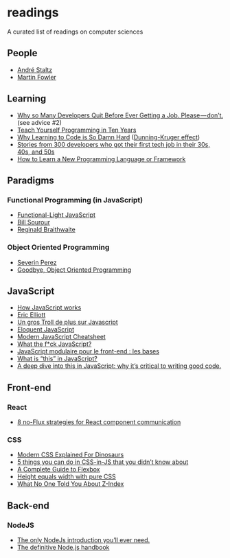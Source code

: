 # readings

A curated list of readings on computer sciences

## People

- [André Staltz](https://staltz.com/blog.html)
- [Martin Fowler](https://martinfowler.com/)

## Learning

- [Why so Many Developers Quit Before Ever Getting a Job. Please — don’t.](https://medium.freecodecamp.org/why-so-many-developers-quit-before-ever-getting-a-job-please-dont-1c0fd6459e5e) (see advice #2)
- [Teach Yourself Programming in Ten Years](http://norvig.com/21-days.html)
- [Why Learning to Code is So Damn Hard](https://www.thinkful.com/blog/why-learning-to-code-is-so-damn-hard/) ([Dunning-Kruger effect](https://www.google.fr/search?q=dunning+kruger&rlz=1C5CHFA_enFR713FR713&source=lnms&tbm=isch&sa=X&ved=0ahUKEwjLloOfubTaAhUSkRQKHSjuBfQQ_AUICigB&biw=1280&bih=612#imgrc=uWuHSlk7c7EVqM:))
- [Stories from 300 developers who got their first tech job in their 30s, 40s, and 50s](https://medium.freecodecamp.org/stories-from-300-developers-who-got-their-first-tech-job-in-their-30s-40s-and-50s-64306eb6bb27)
- [How to Learn a New Programming Language or Framework](https://hackernoon.com/how-to-learn-a-new-programming-language-faster-dc31ec8367cb)


## Paradigms

### Functional Programming (in JavaScript)

- [Functional-Light JavaScript](https://github.com/getify/Functional-Light-JS/tree/master/manuscript)
- [Bill Sourour](https://medium.freecodecamp.org/@BillSourour)
- [Reginald Braithwaite](http://raganwald.com/)

### Object Oriented Programming

- [Severin Perez](https://medium.com/@severinperez)
- [Goodbye, Object Oriented Programming](https://medium.com/@cscalfani/goodbye-object-oriented-programming-a59cda4c0e53)

## JavaScript

- [How JavaScript works](https://blog.sessionstack.com/tagged/tutorial)
- [Eric Elliott](https://medium.com/@_ericelliott)
- [Un gros Troll de plus sur Javascript](http://sametmax.com/un-gros-troll-de-plus-sur-javacscript/)
- [Eloquent JavaScript](http://eloquentjavascript.net/)
- [Modern JavaScript Cheatsheet](https://github.com/mbeaudru/modern-js-cheatsheet)
- [What the f*ck JavaScript?](https://github.com/denysdovhan/wtfjs)
- [JavaScript modulaire pour le front-end : les bases](https://putaindecode.io/fr/articles/frontend/2015-etat-lieux-javascript-modulaire/)
- [What is “this” in JavaScript?](https://blog.bitsrc.io/what-is-this-in-javascript-3b03480514a7)
- [A deep dive into this in JavaScript: why it’s critical to writing good code.](https://medium.freecodecamp.org/a-deep-dive-into-this-in-javascript-why-its-critical-to-writing-good-code-7dca7eb489e7)

## Front-end

### React

- [8 no-Flux strategies for React component communication](https://www.javascriptstuff.com/component-communication/)

### CSS

- [Modern CSS Explained For Dinosaurs](https://medium.com/actualize-network/modern-css-explained-for-dinosaurs-5226febe3525)
- [5 things you can do in CSS-in-JS that you didn’t know about](https://blog.logrocket.com/5-things-you-can-do-in-css-in-js-that-you-didnt-know-about-c422fb67ceb6)
- [A Complete Guide to Flexbox](https://css-tricks.com/snippets/css/a-guide-to-flexbox/)
- [Height equals width with pure CSS](http://www.mademyday.de/css-height-equals-width-with-pure-css.html)
- [What No One Told You About Z-Index](https://philipwalton.com/articles/what-no-one-told-you-about-z-index/)

## Back-end

### NodeJS

- [The only NodeJs introduction you’ll ever need.](https://codeburst.io/the-only-nodejs-introduction-youll-ever-need-d969a47ef219)
- [The definitive Node.js handbook](https://medium.freecodecamp.org/the-definitive-node-js-handbook-6912378afc6e)
